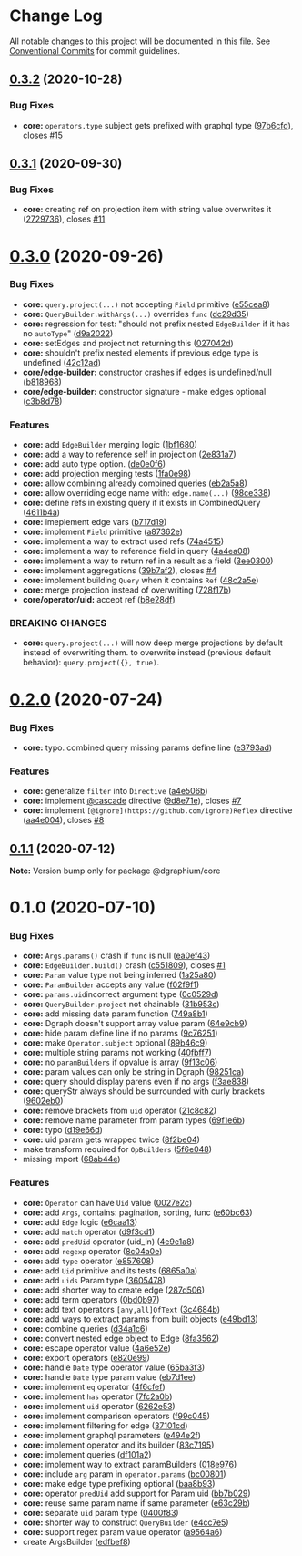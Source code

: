 # Change Log

All notable changes to this project will be documented in this file.
See [Conventional Commits](https://conventionalcommits.org) for commit guidelines.

## [0.3.2](https://github.com/binier/dgraphium/compare/@dgraphium/core@0.3.1...@dgraphium/core@0.3.2) (2020-10-28)


### Bug Fixes

* **core:** `operators.type` subject gets prefixed with graphql type ([97b6cfd](https://github.com/binier/dgraphium/commit/97b6cfd042f280fb8a7a261856c6510a9d44f7a9)), closes [#15](https://github.com/binier/dgraphium/issues/15)





## [0.3.1](https://github.com/binier/dgraphium/compare/@dgraphium/core@0.3.0...@dgraphium/core@0.3.1) (2020-09-30)


### Bug Fixes

* **core:** creating ref on projection item with string value overwrites it ([2729736](https://github.com/binier/dgraphium/commit/272973643eba07e8cab39b8c39c11d4da11e6e7e)), closes [#11](https://github.com/binier/dgraphium/issues/11)





# [0.3.0](https://github.com/binier/dgraphium/compare/@dgraphium/core@0.2.0...@dgraphium/core@0.3.0) (2020-09-26)


### Bug Fixes

* **core:** `query.project(...)` not accepting `Field` primitive ([e55cea8](https://github.com/binier/dgraphium/commit/e55cea8b46b174ead3b60aa8cb9385a04846af8c))
* **core:** `QueryBuilder.withArgs(...)` overrides `func` ([dc29d35](https://github.com/binier/dgraphium/commit/dc29d35be84916023b7aec9a1389421675b1197e))
* **core:** regression for test: "should not prefix nested `EdgeBuilder` if it has no `autoType`" ([d9a2022](https://github.com/binier/dgraphium/commit/d9a2022dfeaa413bad8d0fb9e887e0a1a87ff5ef))
* **core:** setEdges and project not returning this ([027042d](https://github.com/binier/dgraphium/commit/027042debb3b9a20bed37e9ec583caaddd991f00))
* **core:** shouldn't prefix nested elements if previous edge type is undefined ([42c12ad](https://github.com/binier/dgraphium/commit/42c12ad17ab2e5ecce5cca3f0005ea98c3d2bad4))
* **core/edge-builder:** constructor crashes if edges is undefined/null ([b818968](https://github.com/binier/dgraphium/commit/b8189689f71afeb4e378cdeb5d68366b046f0879))
* **core/edge-builder:** constructor signature - make edges optional ([c3b8d78](https://github.com/binier/dgraphium/commit/c3b8d78a93b6f8de2c027637f1e851be59201410))


### Features

* **core:** add `EdgeBuilder` merging logic ([1bf1680](https://github.com/binier/dgraphium/commit/1bf1680ac4b3883f767ed02e97b05d568bb87254))
* **core:** add a way to reference self in projection ([2e831a7](https://github.com/binier/dgraphium/commit/2e831a778b51295a71d0285471ec21a413d81fee))
* **core:** add auto type option. ([de0e0f6](https://github.com/binier/dgraphium/commit/de0e0f625c5c6b6e573b1c8ea2fee12a4ba0b46f))
* **core:** add projection merging tests ([1fa0e98](https://github.com/binier/dgraphium/commit/1fa0e985b4cad388edeeb3176786c2f5e113b798))
* **core:** allow combining already combined queries ([eb2a5a8](https://github.com/binier/dgraphium/commit/eb2a5a8eca81664d47c92fdf298471d9f6253a9a))
* **core:** allow overriding edge name with: `edge.name(...)` ([98ce338](https://github.com/binier/dgraphium/commit/98ce338761090a9688cf1c40e6f9e53ef7545b0b))
* **core:** define refs in existing query if it exists in CombinedQuery ([4611b4a](https://github.com/binier/dgraphium/commit/4611b4a63f7da8c8418f3fdb84c70d7aa9020a7b))
* **core:** imeplement edge vars ([b717d19](https://github.com/binier/dgraphium/commit/b717d193f6b36ce2892ac8aae8b06be7b7b5b219))
* **core:** implement `Field` primitive ([a87362e](https://github.com/binier/dgraphium/commit/a87362ebbe13fe702c9d2b9ecf19abd423507520))
* **core:** implement a way to extract used refs ([74a4515](https://github.com/binier/dgraphium/commit/74a4515c223011db253a732e39dbe0ced163913f))
* **core:** implement a way to reference field in query ([4a4ea08](https://github.com/binier/dgraphium/commit/4a4ea089ef7961d24f2461d00f21b727600cb90b))
* **core:** implement a way to return ref in a result as a field ([3ee0300](https://github.com/binier/dgraphium/commit/3ee0300352a000d65a7255d23795294f21f3751b))
* **core:** implement aggregations ([39b7af2](https://github.com/binier/dgraphium/commit/39b7af28ce55bf6dbbf0a0ba0cf1247564d23a26)), closes [#4](https://github.com/binier/dgraphium/issues/4)
* **core:** implement building `Query` when it contains `Ref` ([48c2a5e](https://github.com/binier/dgraphium/commit/48c2a5e49dd44072533da8f6ab368d814df7833f))
* **core:** merge projection instead of overwriting ([728f17b](https://github.com/binier/dgraphium/commit/728f17b20e97b53713dd5f88fff78b78fcb81026))
* **core/operator/uid:** accept ref ([b8e28df](https://github.com/binier/dgraphium/commit/b8e28dfa15fc9a770295648795a1ef56f3185ecf))


### BREAKING CHANGES

* **core:** `query.project(...)` will now deep merge projections by default instead of
overwriting them. to overwrite instead (previous default behavior): `query.project({}, true)`.





# [0.2.0](https://github.com/binier/dgraphium/compare/@dgraphium/core@0.1.1...@dgraphium/core@0.2.0) (2020-07-24)


### Bug Fixes

* **core:** typo. combined query missing params define line ([e3793ad](https://github.com/binier/dgraphium/commit/e3793ad674368c5aee3cb27f9849914403c0077c))


### Features

* **core:** generalize `filter` into `Directive` ([a4e506b](https://github.com/binier/dgraphium/commit/a4e506b2a64f91c267219e41e2f28ee2b7c7bbe6))
* **core:** implement [@cascade](https://github.com/cascade) directive ([9d8e71e](https://github.com/binier/dgraphium/commit/9d8e71e735faaaa25bc03fc26eacfcb970a1e739)), closes [#7](https://github.com/binier/dgraphium/issues/7)
* **core:** implement `[@ignore](https://github.com/ignore)Reflex` directive ([aa4e004](https://github.com/binier/dgraphium/commit/aa4e0042041cb9db6a7b8c6d6af7b3b4d533ebeb)), closes [#8](https://github.com/binier/dgraphium/issues/8)





## [0.1.1](https://github.com/binier/dgraphium/compare/@dgraphium/core@0.1.0...@dgraphium/core@0.1.1) (2020-07-12)

**Note:** Version bump only for package @dgraphium/core





# 0.1.0 (2020-07-10)


### Bug Fixes

* **core:** `Args.params()` crash if `func` is null ([ea0ef43](https://github.com/binier/dgraphium/commit/ea0ef43166f8a28997a501c1da3dd567d78a476e))
* **core:** `EdgeBuilder.build()` crash ([c551809](https://github.com/binier/dgraphium/commit/c551809cf1537e42c99a6551b2425715181887cc)), closes [#1](https://github.com/binier/dgraphium/issues/1)
* **core:** `Param` value type not being inferred ([1a25a80](https://github.com/binier/dgraphium/commit/1a25a80251a5b5a54ce7cc42a0cef52608e17df5))
* **core:** `ParamBuilder` accepts any value ([f02f9f1](https://github.com/binier/dgraphium/commit/f02f9f13b5f29b3389c04c16e04c4048f37fbb3a))
* **core:** `params.uid`incorrect argument type ([0c0529d](https://github.com/binier/dgraphium/commit/0c0529d251ebbbbe71bca81ff60888d05f3063cd))
* **core:** `QueryBuilder.project` not chainable ([31b953c](https://github.com/binier/dgraphium/commit/31b953ca52e66c4e87b81e1bcd06baae79fe2939))
* **core:** add missing date param function ([749a8b1](https://github.com/binier/dgraphium/commit/749a8b1f2eb3e6d3b62894e3a44e0cd3598d4148))
* **core:** Dgraph doesn't support array value param ([64e9cb9](https://github.com/binier/dgraphium/commit/64e9cb9fdcd6fc6fad85422167822a31e357c134))
* **core:** hide param define line if no params ([9c76251](https://github.com/binier/dgraphium/commit/9c76251e5708e0cfa21939ad657b6d5b3516d2fa))
* **core:** make `Operator.subject` optional ([89b46c9](https://github.com/binier/dgraphium/commit/89b46c91d5462d6e663bffa0055bf8f4e3ba0375))
* **core:** multiple string params not working ([40fbff7](https://github.com/binier/dgraphium/commit/40fbff7f35effa19607a402826d71d2d1ce7993e))
* **core:** no `paramBuilders` if opvalue is array ([9f13c06](https://github.com/binier/dgraphium/commit/9f13c06576527a2685d73a8cd4f5d04a046de499))
* **core:** param values can only be string in Dgraph ([98251ca](https://github.com/binier/dgraphium/commit/98251ca4182b728e074122f449fa1171b19eefce))
* **core:** query should display parens even if no args ([f3ae838](https://github.com/binier/dgraphium/commit/f3ae83856043faa8feab2ba4bbff2264f9fc1813))
* **core:** queryStr always should be surrounded with curly brackets ([9602eb0](https://github.com/binier/dgraphium/commit/9602eb03d942810e0d8c55ee52cb4a2a5c399d46))
* **core:** remove brackets from `uid` operator ([21c8c82](https://github.com/binier/dgraphium/commit/21c8c829a98b3392fb0150afae51ba417b4cb7dc))
* **core:** remove name parameter from param types ([69f1e6b](https://github.com/binier/dgraphium/commit/69f1e6b89cdc76615bd72edcc6a7957ce71b793d))
* **core:** typo ([d19e66d](https://github.com/binier/dgraphium/commit/d19e66d0f32611808db3d096755487b2d70cc951))
* **core:** uid param gets wrapped twice ([8f2be04](https://github.com/binier/dgraphium/commit/8f2be04ef22fb3e5e2eb79a22452b0ee32e2d669))
* make transform required for `OpBuilders` ([5f6e048](https://github.com/binier/dgraphium/commit/5f6e0488f76f54ca3b7974c7227e66b9c85e9065))
* missing import ([68ab44e](https://github.com/binier/dgraphium/commit/68ab44e09483020e1160999f02af469f42555a5b))


### Features

* **core:** `Operator` can have `Uid` value ([0027e2c](https://github.com/binier/dgraphium/commit/0027e2c7cdd8aac00735bddd8dfa345288d5f92c))
* **core:** add `Args`, contains: pagination, sorting, func ([e60bc63](https://github.com/binier/dgraphium/commit/e60bc639bb3420ea5e23ff681dd1ba08714985c7))
* **core:** add `Edge` logic ([e6caa13](https://github.com/binier/dgraphium/commit/e6caa13f428773887e174b674907fee0d9c6fad1))
* **core:** add `match` operator ([d9f3cd1](https://github.com/binier/dgraphium/commit/d9f3cd19aa2ae10e053a48eca07db4875227fe76))
* **core:** add `predUid` operator (uid_in) ([4e9e1a8](https://github.com/binier/dgraphium/commit/4e9e1a892c2d1779044659124c6fa3b17df174ff))
* **core:** add `regexp` operator ([8c04a0e](https://github.com/binier/dgraphium/commit/8c04a0ed408b8eaa5d8a0ec369b90fb66ec14cec))
* **core:** add `type` operator ([e857608](https://github.com/binier/dgraphium/commit/e85760895fb77f31f7a447b46bc2fe1443169cd6))
* **core:** add `Uid` primitive and its tests ([6865a0a](https://github.com/binier/dgraphium/commit/6865a0a617d685e6eee93b80e37ac76702458112))
* **core:** add `uids` Param type ([3605478](https://github.com/binier/dgraphium/commit/360547881f1d4b49b36e7f502392fac433ca8e2b))
* **core:** add shorter way to create edge ([287d506](https://github.com/binier/dgraphium/commit/287d50647749be152daaaac073993fadc40c75bf))
* **core:** add term operators ([0bd0b97](https://github.com/binier/dgraphium/commit/0bd0b979f4f00dcca7160a7c8b2d310ea6acbaf5))
* **core:** add text operators `[any,all]OfText` ([3c4684b](https://github.com/binier/dgraphium/commit/3c4684b68e5b970dfcfc2a1fea23322cb88aa39d))
* **core:** add ways to extract params from built objects ([e49bd13](https://github.com/binier/dgraphium/commit/e49bd1397fb32f56cb4a4d8bb3b598c58fe93122))
* **core:** combine queries ([d34a1c6](https://github.com/binier/dgraphium/commit/d34a1c6a66828c57710fe6ae53bc241c6e82390a))
* **core:** convert nested edge object to Edge ([8fa3562](https://github.com/binier/dgraphium/commit/8fa3562ad01303cc3cfa14c53f7c60870dddd2ef))
* **core:** escape operator value ([4a6e52e](https://github.com/binier/dgraphium/commit/4a6e52ef406fc46ff56c462b575bf2fb924855b0))
* **core:** export operators ([e820e99](https://github.com/binier/dgraphium/commit/e820e99998743a5702ffa92603a6904713c0a99f))
* **core:** handle `Date` type operator value ([65ba3f3](https://github.com/binier/dgraphium/commit/65ba3f359580e52d84f14ceac0ee13e475b7ed6c))
* **core:** handle `Date` type param value ([eb7d1ee](https://github.com/binier/dgraphium/commit/eb7d1eea6f4d2c1e2600b884dfa1d4fcef85200f))
* **core:** implement `eq` operator ([4f6cfef](https://github.com/binier/dgraphium/commit/4f6cfef61efc44772d81ab2804a3b3c84bdb1d45))
* **core:** implement `has` operator ([7fc2a0b](https://github.com/binier/dgraphium/commit/7fc2a0b98fe098e3dd9baa215885517cd223abe8))
* **core:** implement `uid` operator ([6262e53](https://github.com/binier/dgraphium/commit/6262e53977146707fd3d3e000b2b5b8aa1f96827))
* **core:** implement comparison operators ([f99c045](https://github.com/binier/dgraphium/commit/f99c045c46ef414626871fd9f10783422ebf731e))
* **core:** implement filtering for edge ([37101cd](https://github.com/binier/dgraphium/commit/37101cd8d015e40d2ae3f6be240a94c83ed0e057))
* **core:** implement graphql parameters ([e494e2f](https://github.com/binier/dgraphium/commit/e494e2f161827a4c72eeb414eb091e31b94369b9))
* **core:** implement operator and its builder ([83c7195](https://github.com/binier/dgraphium/commit/83c7195be6dc5b066005a377c016a65343d2358e))
* **core:** implement queries ([df101a2](https://github.com/binier/dgraphium/commit/df101a2bd705522f34a2701a8e85bdc116c1b22e))
* **core:** implement way to extract paramBuilders ([018e976](https://github.com/binier/dgraphium/commit/018e976a43808df8b339210ed06c8cfff8ada0ca))
* **core:** include `arg` param in `operator.params` ([bc00801](https://github.com/binier/dgraphium/commit/bc008018fe743fe149c918cba2510809a31b63b9))
* **core:** make edge type prefixing optional ([baa8b93](https://github.com/binier/dgraphium/commit/baa8b93ff72fcacfa223ccc219bab703e4239a97))
* **core:** operator `predUid` add support for Param uid ([bb7b029](https://github.com/binier/dgraphium/commit/bb7b029909db9f3b658e4122647f732f3c4e0ba4))
* **core:** reuse same param name if same parameter ([e63c29b](https://github.com/binier/dgraphium/commit/e63c29b528f966ca1304d8a5747f0c53a0de29bd))
* **core:** separate `uid` param type ([0400f83](https://github.com/binier/dgraphium/commit/0400f83432277ee44dfbc56015aac54a3e5705e5))
* **core:** shorter way to construct `QueryBuilder` ([e4cc7e5](https://github.com/binier/dgraphium/commit/e4cc7e500db5cb6695cfa35ae50f0d51bc385592))
* **core:** support regex param value operator ([a9564a6](https://github.com/binier/dgraphium/commit/a9564a6a1fda95bcc25300338ec0b71f3dafca15))
* create ArgsBuilder ([edfbef8](https://github.com/binier/dgraphium/commit/edfbef8cfaa0dcc09a9d9d0c95fdcb7dca0deabc))
